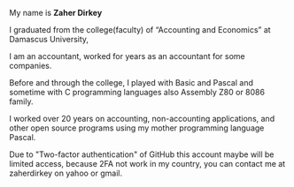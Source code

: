 My name is **Zaher Dirkey**

I graduated from the college(faculty) of “Accounting and Economics” at Damascus University,

I am an accountant, worked for years as an accountant for some companies.

Before and through the college, I played with Basic and Pascal and sometime with C programming languages also Assembly Z80 or 8086 family.

I worked over 20 years on accounting, non-accounting applications, and other open source programs using my mother programming language Pascal.

Due to "Two-factor authentication" of GitHub this account maybe will be limited access, because 2FA not work in my country, you can contact me at zaherdirkey on yahoo or gmail.
